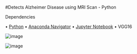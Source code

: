 #Detects Alzheimer Disease using MRI Scan - Python

Dependencies

• <a href="https://www.python.org/downloads/" target="_blank">Python</a>
• <a href="https://www.anaconda.com/products/distribution" target="_blank">Anaconda Navigator</a>
• <a href="https://jupyter.org/install" target="_blank">Jupyter Notebook</a>
• VGG16

![image](https://user-images.githubusercontent.com/124489810/216808066-b0d4b71a-58cd-4910-80dd-b315da042610.png)

![image](https://user-images.githubusercontent.com/124489810/216808057-74eb1476-f1a5-4e09-9b03-bf38992fdb7d.png)

